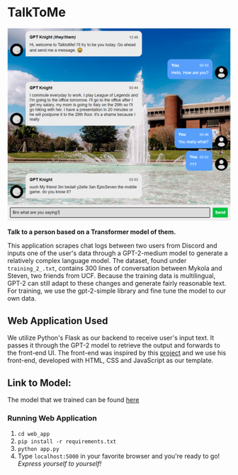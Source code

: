 
# TalkToMe

<p align="center">
  <img src="resources/screenshot1.png" alt="Sublime's custom image"/>
</p>

__Talk to a person based on a Transformer model of them.__

This application scrapes chat logs between two users from Discord and inputs one of the user's data through a GPT-2-medium model to generate a relatively complex language model. The dataset, found under ```training_2_.txt```, contains 300 lines of conversation between Mykola and Steven, two friends from UCF. Because the training data is multilingual, GPT-2 can still adapt to these changes and generate fairly reasonable text. For training, we use the gpt-2-simple library and fine tune the model to our own data. 

## Web Application Used
We utilize Python's Flask as our backend to receive user's input text. It passes it through the GPT-2 model to retrieve the output and forwards to the front-end UI. The front-end was inspired by this [project](https://github.com/huzaifsayed/coronabot-chatterbot) and we use his front-end, developed with HTML, CSS and JavaScript as our template. 

## Link to Model:
The model that we trained can be found [here](https://drive.google.com/drive/folders/11kEUhx_rDGYdn9bdaiJ_kUfwqi1T9O9_?usp=sharing)


### Running Web Application
1. `cd web_app`
2. `pip install -r requirements.txt`
3. `python app.py`
4. Type `localhost:5000` in your favorite browser and you're ready to go! _Express yourself to yourself!_

